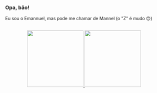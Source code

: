 ### Opa, bão!
<p>Eu sou o Emannuel, mas pode me chamar de Mannel (o "Z" é mudo 🙃)</p>

##
<div align="center">
  <a href="https://github.com/mannelz">
  <img height="180em" src="https://github-readme-stats.vercel.app/api?username=mannelz&show_icons=true&theme=radical&include_all_commits=true&count_private=true"/>
  <img height="180em" src="https://github-readme-stats.vercel.app/api/top-langs/?username=mannelz&layout=compact&langs_count=7&theme=radical"/>
</div>
